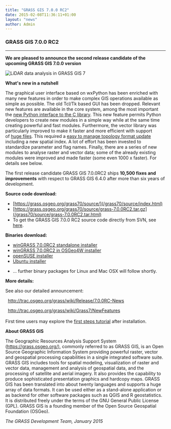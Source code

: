 ```yaml
---
title: "GRASS GIS 7.0.0 RC2"
date: 2015-02-08T11:36:11+01:00
layout: "news"
author: Admin
---
```


### GRASS GIS 7.0.0 RC2

------------------------------------------------------------------------

**We are pleased to announce the **second release candidate** of the
upcoming GRASS GIS 7.0.0 version**

![LiDAR data analysis in GRASS GIS
7](/images/news/NagsHead.gif)

**What's new in a nutshell**

The graphical user interface based on wxPython has been enriched with
many new features in order to make complex GIS operations available as
simple as possible. The old Tcl/Tk based GUI has been dropped. Relevant
new features are available in the core system, among the most important
the [new Python interface to the C
library](/grass70/manuals/libpython/index.html). This new
feature permits Python developers to create new modules in a simple way
while at the same time creating powerful and fast modules. Furthermore,
the vector library was particularly improved to make it faster and more
efficient with support of [huge
files](https://grasswiki.osgeo.org/wiki/Category:Massive_data_analysis).
This required a [easy to manage topology format
update](https://grasswiki.osgeo.org/wiki/Convert_all_GRASS_6_vector_maps_to_GRASS_7)
including a new spatial index. A lot of effort has been invested to
standardize parameter and flag names. Finally, there are a series of new
modules to analyse raster and vector data; some of the already existing
modules were improved and made faster (some even 1000 x faster). For
details see below.

The first release candidate GRASS GIS 7.0.0RC2 ships **10,500 fixes and
improvements** with respect to GRASS GIS 6.4.0 after more than six years
of development.

**Source code download:**

-   [https://grass.osgeo.org/grass70/source/](/grass70/source/index.html)
-   [https://grass.osgeo.org/grass70/source/grass-7.0.0RC2.tar.gz](/grass70/source/grass-7.0.0RC2.tar.html)
-   To get the GRASS GIS 7.0.0 RC2 source code directly from SVN, see
    [here](http://trac.osgeo.org/grass/wiki/Release/7.0.0RC-News).

**Binaries download:**

-   [winGRASS 7.0.0RC2 standalone
    installer](/grass70/binary/mswindows/native/WinGRASS-7.0.0RC2-1-Setup.html)
-   [winGRASS 7.0.0RC2 in OSGeo4W
    installer](http://trac.osgeo.org/osgeo4w/wiki/pkg-grass)
-   [openSUSE
    installer](https://build.opensuse.org/package/show?package=grass7&project=Application%3AGeo)
-   [Ubuntu
    installer](https://launchpad.net/~grass/+archive/ubuntu/grass-stable)

<!-- -->

-   \... further binary packages for Linux and Mac OSX will follow
    shortly.

**More details:**

See also our detailed announcement:


  <http://trac.osgeo.org/grass/wiki/Release/7.0.0RC-News>



  <http://trac.osgeo.org/grass/wiki/Grass7/NewFeatures>\
\
First time users may explore the [first steps
tutorial](/documentation/first-time-users/index.html) after
installation.


**About GRASS GIS**

The Geographic Resources Analysis Support System
([https://grass.osgeo.org/)](/index.html), commonly referred
to as GRASS GIS, is an Open Source Geographic Information System
providing powerful raster, vector and geospatial processing capabilities
in a single integrated software suite. GRASS GIS includes tools for
spatial modeling, visualization of raster and vector data, management
and analysis of geospatial data, and the processing of satellite and
aerial imagery. It also provides the capability to produce sophisticated
presentation graphics and hardcopy maps. GRASS GIS has been translated
into about twenty languages and supports a huge array of data formats.
It can be used either as a stand-alone application or as backend for
other software packages such as QGIS and R geostatistics. It is
distributed freely under the terms of the GNU General Public License
(GPL). GRASS GIS is a founding member of the Open Source Geospatial
Foundation (OSGeo).

*The GRASS Development Team, January 2015*


